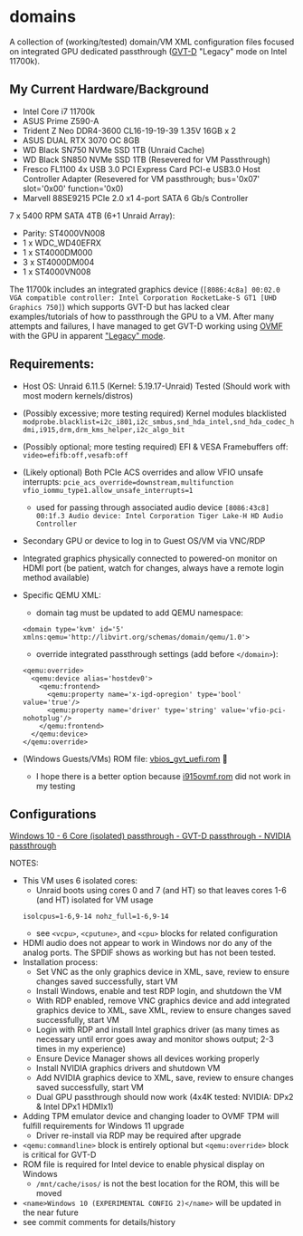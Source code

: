 # domains
A collection of (working/tested) domain/VM XML configuration files focused on integrated GPU dedicated passthrough ([GVT-D](https://github.com/intel/gvt-linux/wiki) "Legacy" mode on Intel 11700k).

## My Current Hardware/Background
- Intel Core i7 11700k
- ASUS Prime Z590-A
- Trident Z Neo DDR4-3600 CL16-19-19-39 1.35V 16GB x 2
- ASUS DUAL RTX 3070 OC 8GB
- WD Black SN750 NVMe SSD 1TB (Unraid Cache)
- WD Black SN850 NVMe SSD 1TB (Resevered for VM Passthrough)
- Fresco FL1100 4x USB 3.0 PCI Express Card PCI-e USB3.0 Host Controller Adapter (Resevered for VM passthrough; bus='0x07' slot='0x00' function='0x0)
- Marvell 88SE9215 PCIe 2.0 x1 4-port SATA 6 Gb/s Controller

7 x 5400 RPM SATA 4TB (6+1 Unraid Array):
- Parity: ST4000VN008
- 1 x WDC_WD40EFRX
- 1 x ST4000DM000
- 3 x ST4000DM004
- 1 x ST4000VN008

The 11700k includes an integrated graphics device (`[8086:4c8a] 00:02.0 VGA compatible controller: Intel Corporation RocketLake-S GT1 [UHD Graphics 750]`) which supports GVT-D but has lacked clear examples/tutorials of how to passthrough the GPU to a VM. After many attempts and failures, I have managed to get GVT-D working using [OVMF](https://github.com/tianocore/tianocore.github.io/wiki/OVMF) with the GPU in apparent ["Legacy" mode](https://github.com/qemu/qemu/blob/master/docs/igd-assign.txt).

## Requirements:
- Host OS: Unraid 6.11.5 (Kernel: 5.19.17-Unraid) Tested (Should work with most modern kernels/distros)
- (Possibly excessive; more testing required) Kernel modules blacklisted `modprobe.blacklist=i2c_i801,i2c_smbus,snd_hda_intel,snd_hda_codec_hdmi,i915,drm,drm_kms_helper,i2c_algo_bit`
- (Possibly optional; more testing required) EFI & VESA Framebuffers off: `video=efifb:off,vesafb:off`
- (Likely optional) Both PCIe ACS overrides and allow VFIO unsafe interrupts: `pcie_acs_override=downstream,multifunction vfio_iommu_type1.allow_unsafe_interrupts=1 `
  - used for passing through associated audio device `[8086:43c8] 00:1f.3 Audio device: Intel Corporation Tiger Lake-H HD Audio Controller`
- Secondary GPU or device to log in to Guest OS/VM via VNC/RDP
- Integrated graphics physically connected to powered-on monitor on HDMI port (be patient, watch for changes, always have a remote login method available)
- Specific QEMU XML:
  - domain tag must be updated to add QEMU namespace:
  ```
  <domain type='kvm' id='5' xmlns:qemu='http://libvirt.org/schemas/domain/qemu/1.0'>
  ```
  - override integrated passthrough settings (add before `</domain>`):
  ```
  <qemu:override>
    <qemu:device alias='hostdev0'>
      <qemu:frontend>
        <qemu:property name='x-igd-opregion' type='bool' value='true'/>
        <qemu:property name='driver' type='string' value='vfio-pci-nohotplug'/>
      </qemu:frontend>
    </qemu:device>
  </qemu:override>
  ```

- (Windows Guests/VMs) ROM file: [vbios_gvt_uefi.rom](https://web.archive.org/web/20201020144354/http://120.25.59.132:3000/vbios_gvt_uefi.rom) :grimacing:
  - I hope there is a better option because [i915ovmf.rom](https://github.com/patmagauran/i915ovmfPkg) did not work in my testing

## Configurations
[Windows 10 - 6 Core (isolated) passthrough - GVT-D passthrough - NVIDIA passthrough](w10_z590-a_11700k_6core_gvt-d_and_nvidia_passthrough.xml)

NOTES:
- This VM uses 6 isolated cores:
  - Unraid boots using cores 0 and 7 (and HT) so that leaves cores 1-6 (and HT) isolated for VM usage
  ```
  isolcpus=1-6,9-14 nohz_full=1-6,9-14
  ```
  - see `<vcpu>`, `<cputune>`, and `<cpu>` blocks for related configuration
- HDMI audio does not appear to work in Windows nor do any of the analog ports. The SPDIF shows as working but has not been tested.
- Installation process:
  - Set VNC as the only graphics device in XML,  save, review to ensure changes saved successfully, start VM
  - Install Windows, enable and test RDP login, and shutdown the VM
  - With RDP enabled, remove VNC graphics device and add integrated graphics device to XML, save XML, review to ensure changes saved successfully, start VM
  - Login with RDP and install Intel graphics driver (as many times as necessary until error goes away and monitor shows output; 2-3 times in my experience)
  - Ensure Device Manager shows all devices working properly
  - Install NVIDIA graphics drivers and shutdown VM
  - Add NVIDIA graphics device to XML, save, review to ensure changes saved successfully, start VM
  - Dual GPU passthrough should now work (4x4K tested: NVIDIA: DPx2 & Intel DPx1 HDMIx1)
- Adding TPM emulator device and changing loader to OVMF TPM will fulfill requirements for Windows 11 upgrade
  - Driver re-install via RDP may be required after upgrade
- `<qemu:commandline>` block is entirely optional but `<qemu:override>` block is critical for GVT-D
- ROM file is required for Intel device to enable physical display on Windows
  - `/mnt/cache/isos/` is not the best location for the ROM, this will be moved
- `<name>Windows 10 (EXPERIMENTAL CONFIG 2)</name>` will be updated in the near future
- see commit comments for details/history
